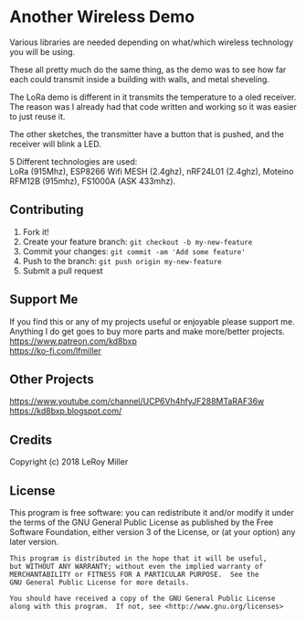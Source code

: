 # Another Wireless Demo

Various libraries are needed depending on what/which wireless technology you will be using.  

These all pretty much do the same thing, as the demo was to see how far each could transmit inside a building with walls, and metal sheveling.  

The LoRa demo is different in it transmits the temperature to a oled receiver.  
The reason was I already had that code written and working so it was easier to just reuse it.  

The other sketches, the transmitter have a button that is pushed, and the receiver will blink a LED.  

5 Different technologies are used:  
LoRa (915Mhz), ESP8266 Wifi MESH (2.4ghz), nRF24L01 (2.4ghz), Moteino RFM12B (915mhz), FS1000A (ASK 433mhz).  


## Contributing

1. Fork it!
2. Create your feature branch: `git checkout -b my-new-feature`
3. Commit your changes: `git commit -am 'Add some feature'`
4. Push to the branch: `git push origin my-new-feature`
5. Submit a pull request

## Support Me

If you find this or any of my projects useful or enjoyable please support me.  
Anything I do get goes to buy more parts and make more/better projects.  
https://www.patreon.com/kd8bxp  
https://ko-fi.com/lfmiller  

## Other Projects

https://www.youtube.com/channel/UCP6Vh4hfyJF288MTaRAF36w  
https://kd8bxp.blogspot.com/  


## Credits

Copyright (c) 2018 LeRoy Miller

## License

This program is free software: you can redistribute it and/or modify
    it under the terms of the GNU General Public License as published by
    the Free Software Foundation, either version 3 of the License, or
    (at your option) any later version.

    This program is distributed in the hope that it will be useful,
    but WITHOUT ANY WARRANTY; without even the implied warranty of
    MERCHANTABILITY or FITNESS FOR A PARTICULAR PURPOSE.  See the
    GNU General Public License for more details.

    You should have received a copy of the GNU General Public License
    along with this program.  If not, see <http://www.gnu.org/licenses>
